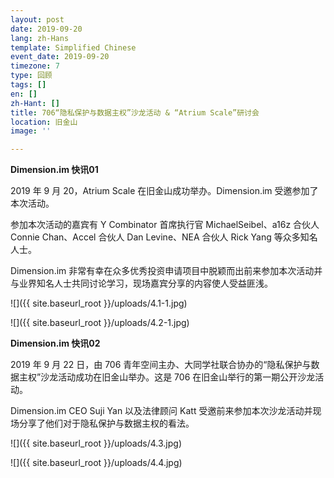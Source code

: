 ```yaml
---
layout: post
date: 2019-09-20
lang: zh-Hans
template: Simplified Chinese
event_date: 2019-09-20
timezone: 7
type: 回顾
tags: []
en: []
zh-Hant: []
title: 706“隐私保护与数据主权”沙龙活动 & “Atrium Scale”研讨会
location: 旧金山
image: ''

---
```

**Dimension.im 快讯01**

2019 年 9 月 20，Atrium Scale 在旧金山成功举办。Dimension.im 受邀参加了本次活动。

参加本次活动的嘉宾有 Y Combinator 首席执行官 MichaelSeibel、a16z 合伙人 Connie Chan、Accel 合伙人 Dan Levine、NEA 合伙人 Rick Yang 等众多知名人士。

Dimension.im 非常有幸在众多优秀投资申请项目中脱颖而出前来参加本次活动并与业界知名人士共同讨论学习，现场嘉宾分享的内容使人受益匪浅。

![]({{ site.baseurl_root }}/uploads/4.1-1.jpg)

![]({{ site.baseurl_root }}/uploads/4.2-1.jpg)

**Dimension.im 快讯02**

2019 年 9 月 22 日，由 706 青年空间主办、大同学社联合协办的“隐私保护与数据主权”沙龙活动成功在旧金山举办。这是 706 在旧金山举行的第一期公开沙龙活动。

Dimension.im CEO Suji Yan 以及法律顾问 Katt 受邀前来参加本次沙龙活动并现场分享了他们对于隐私保护与数据主权的看法。

![]({{ site.baseurl_root }}/uploads/4.3.jpg)

![]({{ site.baseurl_root }}/uploads/4.4.jpg)